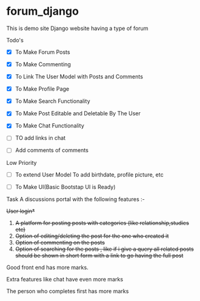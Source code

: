 # forum_django
This is demo site Django website having a type of forum

Todo's
 - [x] To Make Forum Posts
 - [x] To Make Commenting
 - [x] To Link The User Model with Posts and Comments
 - [x] To Make Profile Page
 - [x] To Make Search Functionality
 - [x] To Make Post Editable and Deletable By The User
 - [x] To Make Chat Functionality
 - [ ] TO add links in chat
 - [ ] Add comments of comments


Low Priority
 - [ ] To extend User Model To add birthdate, profile picture, etc
 - [ ] To Make UI(Basic Bootstap UI is Ready)


Task
A discussions portal with the following features :-

~~User login*~~
1) ~~A platform for posting posts with categories (like relationship,studies etc)~~
2) ~~Option of editing/deleting the post for the one who created it~~
3) ~~Option of commenting on the posts~~
4) ~~Option of searching for the posts , like if i give a query all related posts should be shown in short form with a link to go having the full post~~

Good front end has more marks.

Extra features like chat have even more marks 

The person who completes first has more marks
